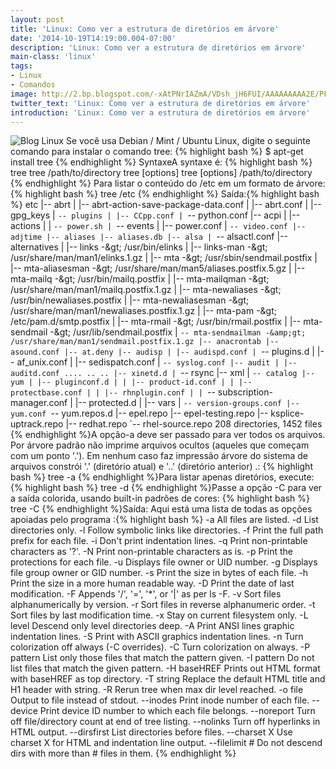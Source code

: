 ```yaml
---
layout: post
title: 'Linux: Como ver a estrutura de diretórios em árvore'
date: '2014-10-19T14:19:00.004-07:00'
description: 'Linux: Como ver a estrutura de diretórios em árvore'
main-class: 'linux'
tags:
- Linux
- Comandos
image: http://2.bp.blogspot.com/-xAtPNrIAZmA/VDsh_jH6FUI/AAAAAAAAA2E/PFi8dPvlGH8/s72-c/new-logo-tr.png
twitter_text: 'Linux: Como ver a estrutura de diretórios em árvore'
introduction: 'Linux: Como ver a estrutura de diretórios em árvore'
---
```

![Blog Linux](http://2.bp.blogspot.com/-xAtPNrIAZmA/VDsh_jH6FUI/AAAAAAAAA2E/PFi8dPvlGH8/s285/new-logo-tr.png "Blog Linux")
Se você usa Debian / Mint / Ubuntu Linux, digite o seguinte comando para instalar o comando tree:
{% highlight bash %}
$ apt-get install tree
{% endhighlight %}
SyntaxeA syntaxe é:
{% highlight bash %}
 tree 
 tree /path/to/directory 
 tree [options]
 tree [options] /path/to/directory 
{% endhighlight %}
Para listar o conteúdo do /etc em um formato de árvore:
{% highlight bash %}
 tree /etc 
{% endhighlight %}
Saída:{% highlight bash %}
etc
|-- abrt
| |-- abrt-action-save-package-data.conf
| |-- abrt.conf
| |-- gpg_keys
| `-- plugins
| |-- CCpp.conf
| `-- python.conf
|-- acpi
| |-- actions
| | `-- power.sh
| `-- events
| |-- power.conf
| `-- video.conf
|-- adjtime
|-- aliases
|-- aliases.db
|-- alsa
| `-- alsactl.conf
|-- alternatives
| |-- links -&amp;gt; /usr/bin/elinks
| |-- links-man -&amp;gt; /usr/share/man/man1/elinks.1.gz
| |-- mta -&amp;gt; /usr/sbin/sendmail.postfix
| |-- mta-aliasesman -&amp;gt; /usr/share/man/man5/aliases.postfix.5.gz
| |-- mta-mailq -&amp;gt; /usr/bin/mailq.postfix
| |-- mta-mailqman -&amp;gt; /usr/share/man/man1/mailq.postfix.1.gz
| |-- mta-newaliases -&amp;gt; /usr/bin/newaliases.postfix
| |-- mta-newaliasesman -&amp;gt; /usr/share/man/man1/newaliases.postfix.1.gz
| |-- mta-pam -&amp;gt; /etc/pam.d/smtp.postfix
| |-- mta-rmail -&amp;gt; /usr/bin/rmail.postfix
| |-- mta-sendmail -&amp;gt; /usr/lib/sendmail.postfix
| `-- mta-sendmailman -&amp;gt; /usr/share/man/man1/sendmail.postfix.1.gz
|-- anacrontab
|-- asound.conf
|-- at.deny
|-- audisp
| |-- audispd.conf
| `-- plugins.d
| |-- af_unix.conf
| |-- sedispatch.conf
| `-- syslog.conf
|-- audit
| |-- auditd.conf
....
..
..
|-- xinetd.d
| `-- rsync
|-- xml
| `-- catalog
|-- yum
| |-- pluginconf.d
| | |-- product-id.conf
| | |-- protectbase.conf
| | |-- rhnplugin.conf
| | `-- subscription-manager.conf
| |-- protected.d
| |-- vars
| `-- version-groups.conf
|-- yum.conf
`-- yum.repos.d
 |-- epel.repo
 |-- epel-testing.repo
 |-- ksplice-uptrack.repo
 |-- redhat.repo
 `-- rhel-source.repo
208 directories, 1452 files
{% endhighlight %}A opção-a deve ser passado para ver todos os arquivos. Por árvore padrão não imprime arquivos ocultos (aqueles que começam com um ponto '.'). Em nenhum caso faz impressão árvore do sistema de arquivos constrói '.' (diretório atual) e '..' (diretório anterior) .:
{% highlight bash %}
 tree -a 
{% endhighlight %}Para listar apenas diretórios, execute:
{% highlight bash %}
 tree -d 
{% endhighlight %}Passe a opção -C para ver a saída colorida, usando built-in padrões de cores:
{% highlight bash %}
 tree -C 
{% endhighlight %}Saída:
Aqui está uma lista de todas as opções apoiadas pelo programa :{% highlight bash %}
 -a All files are listed.
 -d List directories only.
 -l Follow symbolic links like directories.
 -f Print the full path prefix for each file.
 -i Don't print indentation lines.
 -q Print non-printable characters as '?'.
 -N Print non-printable characters as is.
 -p Print the protections for each file.
 -u Displays file owner or UID number.
 -g Displays file group owner or GID number.
 -s Print the size in bytes of each file.
 -h Print the size in a more human readable way.
 -D Print the date of last modification.
 -F Appends '/', '=', '*', or '|' as per ls -F.
 -v Sort files alphanumerically by version.
 -r Sort files in reverse alphanumeric order.
 -t Sort files by last modification time.
 -x Stay on current filesystem only.
 -L level Descend only level directories deep.
 -A Print ANSI lines graphic indentation lines.
 -S Print with ASCII graphics indentation lines.
 -n Turn colorization off always (-C overrides).
 -C Turn colorization on always.
 -P pattern List only those files that match the pattern given.
 -I pattern Do not list files that match the given pattern.
 -H baseHREF Prints out HTML format with baseHREF as top directory.
 -T string Replace the default HTML title and H1 header with string.
 -R Rerun tree when max dir level reached.
 -o file Output to file instead of stdout.
 --inodes Print inode number of each file.
 --device Print device ID number to which each file belongs.
 --noreport Turn off file/directory count at end of tree listing.
 --nolinks Turn off hyperlinks in HTML output.
 --dirsfirst List directories before files.
 --charset X Use charset X for HTML and indentation line output.
 --filelimit # Do not descend dirs with more than # files in them.
{% endhighlight %}
